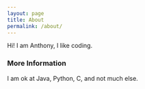 ```yaml
---
layout: page
title: About
permalink: /about/
---
```


Hi! I am Anthony, I like coding.

### More Information

I am ok at Java, Python, C, and not much else.

